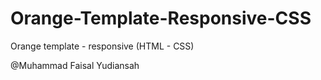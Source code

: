 # Orange-Template-Responsive-CSS

Orange template - responsive (HTML - CSS)

@Muhammad Faisal Yudiansah
